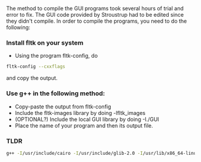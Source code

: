 # 

The method to compile the GUI programs took several hours of trial and error to fix. The GUI code provided by Stroustrup had to be edited since they didn't compile. In order to compile the programs, you need to do the following:


### Install fltk on your system

-   Using the program fltk-config, do

```bash
fltk-config --cxxflags
```

and copy the output.


### Use g++ in the following method:

-   Copy-paste the output from fltk-config
-   Include the fltk-images library by doing -lfltk_images
-   (OPTIONAL?) Include the local GUI library by doing -I./GUI
-   Place the name of your program and then its output file.


### TLDR

```bash
g++ -I/usr/include/cairo -I/usr/include/glib-2.0 -I/usr/lib/x86_64-linux-gnu/glib-2.0/include -I/usr/include/pixman-1 -I/usr/include/freetype2 -I/usr/include/libpng16 -I/usr/include/freetype2 -I/usr/include/cairo -I/usr/include/glib-2.0 -I/usr/lib/x86_64-linux-gnu/glib-2.0/include -I/usr/include/pixman-1 -I/usr/include/freetype2 -I/usr/include/libpng16 -g -O2 -fstack-protector-strong -Wformat -Werror=format-security -fvisibility-inlines-hidden -D_LARGEFILE_SOURCE -D_LARGEFILE64_SOURCE -D_THREAD_SAFE -D_REENTRANT -o [OUTPUT FILE] [INPUT FILE_NAME] GUI/Simple_window.cpp GUI/GUI.cpp GUI/Window.cpp GUI/Graph.cpp  -Wl,-Bsymbolic-functions -Wl,-z,relro -Wl,-z,now -Wl,--as-needed -lfltk -lfltk_images -lX11
```
